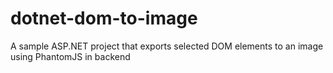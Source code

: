 # dotnet-dom-to-image
A sample ASP.NET project that exports selected DOM elements to an image using PhantomJS in backend
